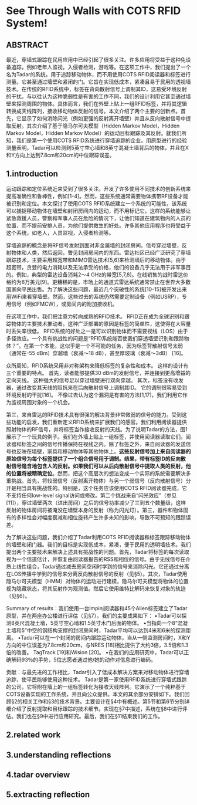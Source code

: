 # See Through Walls with COTS RFID System!
## ABSTRACT
最近，穿墙式跟踪在民用应用中已经引起了很多关注。许多应用将受益于这种免设备追踪，例如老年人监视，入侵者检测，游戏等。在这项工作中，我们提出了一个名为Tadar的系统，用于追踪移动物体，而不用使用COTS RFID阅读器和标签进行测量。它甚至通过墙壁和紧闭的门。它旨在实现低成本，紧凑且易于民用的透视墙技术。在传统的RFID系统中，标签在背向散射信号上调制其ID，这易受环境反射的干扰。与以往认为这种脆弱性是有害的工作不同，我们的设计利用它甚至通过墙壁来探测周围的物体。具体而言，我们在外壁上贴上一组RFID标签，并将其逻辑转换成天线阵列，接收移动物体反射的信号。本文介绍了两个主要的创新点。首先，它显示了如何消除闪光（例如更强的反射离开墙壁）并且从反向散射信号中提取反射。其次介绍了基于隐马尔可夫模型（Hidden Markov Model，Hidden Markov Model，Hidden Markov Model）的运动目标跟踪及其反射。就我们所知，我们是第一个使用COTS RFID系统进行穿墙追踪的企业。用原型进行的经验测量表明，Tadar可以检测到5英寸空心墙和8英寸混凝土墙背后的物体，并且在X和Y方向上达到7.8cm和20cm的中位跟踪误差。
## 1.introduction
运动跟踪和定位系统近来受到了很多关注。开发了许多使用不同技术的创新系统来提高准确性和鲁棒性，例如[1-4]。然而，这些系统通常需要物体携带RF设备才能被识别和定位。本文探讨了使用COTS RFID系统建立一个系统的可能性，该系统可以捕捉移动物体在墙壁和封闭房间内的运动，而不用标记它。这样的系统能够让紧急救援人员，警察和军事人员在危险的情况下，让他们知道在建筑物内的人员的位置，而不提前安排人员，为他们提供救生的好处。许多其他应用程序也将受益于这个系统，如老人，人员监视，入侵者检测等。

穿墙追踪的概念是将RF信号发射到面对非金属墙的封闭房间。信号穿过墙壁，反射物体和人类，然后返回，瞥见封闭房间内的东西。雷达社区已经广泛研究了穿墙跟踪技术，主要采用超宽带和MIMO雷达技术[5,6]来检测墙后的移动物体。由于超宽带，贪婪的电力消耗以及无法承受的价格，他们的设备几乎无法用于非军事目的。例如，典型的雷达设备消耗2〜4 GHz的带宽[5,7,8]。在线销售的战时雷达价格约为8万美元[9]。更糟糕的是，市场上的通道式雷达系统通常禁止在世界大多数国家向平民出售。为了解决这些问题，最近几个突破性的系统[10-15]被开发出来用WiFi来看穿墙壁。然而，这些过去的系统仍然需要定制设备（例如USRP），专用信号（例如FMCW），或房间内的附加接收机。

在这项工作中，我们把注意力转向成熟的RFID技术。 RFID正在成为全球识别和跟踪物体的主要技术推动者。这种广泛部署的原因是标签的简单性，这使得在大容量时丢失率很低。 RFID系统的好处之一是可以识别物体而不需要视线（LOS）由于多径效应。一个具有挑战性的问题是“RFID系统能否使我们穿透墙壁识别和跟踪物体？”。在第一个本能，这似乎是一个不可能的任务，因为标签背散射信号太弱（通常在-55 dBm）穿越墙（衰减〜18 dB），甚至厚玻璃（衰减〜3dB） [16]。

众所周知，RFID系统采用非对称架构来降低标签的复杂性和成本。 这样的设计有三个重要的特点。 首先，读者能够提供30 dBm的发射信号，并连接到更高增益的定向天线。 这种强大的信号足以穿过墙壁进行双向穿越。 其次，标签没有收发器，通过改变其天线的阻抗来在后向散射信号上调制其ID。 它的调制很容易受到环境反射的干扰[16]。 不像过去认为这个漏洞是有害的方法[1,17]，我们利用它作为监视周围对象的一个机会。

第三，来自雷达的RFID技术具有很强的解决背景非常微弱的信号的能力。受到这些功能的启发，我们重新定义RFID系统来扩展我们的感官。我们利用阅读器提供照射物体的RF信号，并将标签当作接收反射的天线。为了说明Tadar的方法，图1展示了一个玩具的例子。我们在外墙上贴上一组标签，并使用阅读器读取它们。阅读器和标签之间的信号传播保持在视线之内。除了标签之外，来自阅读器的发送信号也反映在墙壁，家具和移动物体等其他物体上。**这些反射信号加上来自阅读器的原始信号为每个标签提供了一个组合信号用于调制。结果，带有标签ID的反向散射信号隐含地包含人的反射。如果我们可以从后向散射信号中提取人类的反射，他的位置将被精确定位**。然而，把这个高层次的想法变成一个实际的系统需要解决多重挑战。首先，将较弱信号（反射离开物体）与另一个弱信号（反向散射信号）分开是相当具有挑战性的。特别是，这个任务应该使用COTS RFID阅读器完成，它不支持任何low-level signal访问或修改。第二个挑战来自“闪光效应”（参见[11]），穿过墙壁两次（进出房间）之后的信号功率减少了三到五个数量级，这样反射的物体房间将被淹没在墙壁本身的反射（称为闪光灯）。第三，器件和物体固有的多样性会对幅度衰减和相位旋转产生许多未知的影响，导致不可预知的跟踪误差。

为了解决这些问题，我们介绍了Tadar利用COTS RFID阅读器和标签跟踪移动物体的墙壁和闭门器。我们的目标是实现低成本，紧凑，便于民用的透明墙技术。我们提出两个主要技术来解决上述具有挑战性的问题。首先，Tadar将标签的每次读取视为一个信道估计，并恢复由阅读器报告的RSS和相位的信号。由于无线信号在介质上线性组合，Tadar通过减去房间空闲时学到的信号来消除闪光。它还通过分离在LOS传播中学到的信号来分离反向散射信号的反射（见§5）。其次，Tadar使用隐马尔可夫模型（HMM）对物体的运动进行建模，隐马尔可夫模型将物体的位置视为隐藏状态，将其反射作为观测值。然后它使用维特比解码来恢复对象的轨迹（见§6）。

Summary of results：我们使用一台Impinj阅读器和45个Alien标签建立了Tadar原型，并在两座办公楼进行评估（见§7）。我们的主要成果如下：
•Tadar可以探测8英尺混凝土墙，5英寸空心墙和1.5英寸木门后面的物体。 
•当指向一个8“混凝土墙和5”中空的钢结构支撑的封闭房间时，Tadar平均可以达到4米和6米的探测距离。 
•Tadar可以在一个封闭的房间内跟踪运动物体，当从一侧监测房间时，X和Y方向的中位误差为7.8cm和20cm，与NRES [18]相比提供了大约3倍，3.5倍和1.3倍的改善。 TagTrack [19]和Wision [20]。
•在我们的应用研究中，Tadar可以正确解码93％的手势，5位志愿者通过他/她的动作对信息进行编码。

贡献：与最先进的工作相比，Tadar引入了低成本解决方案来对移动物体进行穿墙追踪，使平民能够使用这种技术。 Tadar是第一家使用RFID系统进行穿墙式跟踪的公司，它将附在墙上的一组标签转化为接收天线阵列。它演示了一个纯粹基于COTS设备实现的工作系统，并且向公众提供。本文的其余部分安排如下。我们回顾§2的相关工作和§3的技术背景。主要设计在§4中有概述。第5节和第6节分别详细介绍了反射提取和目标跟踪的技术细节。实现在§7中描述，系统在§8中进行评估。我们也在§9中进行应用研究。最后，我们在§11结束我们的工作。
## 2.related work
## 3.understanding reflections
## 4.tadar overview
## 5.extracting reflection
## 
